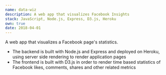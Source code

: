 ```yaml
---
name: data-wiz
description: A web app that visualizes Facebook Insights
stack: JavaScript, Node.js, Express, D3.js, Heroku
own: true
date: 2018-04-01
---
```


A web app that visualizes a Facebook page's statistics.

- The backend is built with Node.js and Express and deployed on Heroku, using server side rendering to render application pages
- The frontend is built with D3.js in order to render time based statistics of Facebook likes, comments, shares and other related metrics
